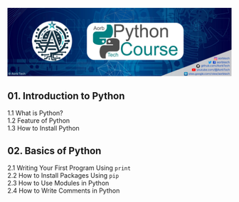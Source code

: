![Python Course](PythonCourse.png)

## 01. Introduction to Python
1.1 What is Python? </br>
1.2 Feature of Python </br>
1.3 How to Install Python </br>

## 02. Basics of Python 
2.1 Writing Your First Program Using `print` </br>
2.2 How to Install Packages Using `pip` </br>
2.3 How to Use Modules in Python </br>
2.4 How to Write Comments in Python </br>
